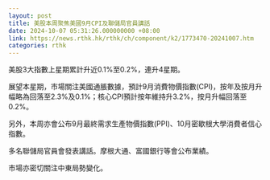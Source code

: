 ```yaml
---
layout: post
title: 美股本周聚焦美國9月CPI及聯儲局官員講話
date: 2024-10-07 05:31:26.000000000 +08:00
link: https://news.rthk.hk/rthk/ch/component/k2/1773470-20241007.htm
categories: rthk
---
```


美股3大指數上星期累計升近0.1%至0.2%，連升4星期。

展望本星期，市場關注美國通脹數據，預計9月消費物價指數(CPI)，按年及按月升幅略為回落至2.3%及0.1%；核心CPI預計按年維持升3.2%，按月升幅回落至0.2%。

另外，本周亦會公布9月最終需求生產物價指數(PPI)、10月密歇根大學消費者信心指數。

多名聯儲局官員會發表講話。摩根大通、富國銀行等會公布業績。

市場亦密切關注中東局勢變化。
